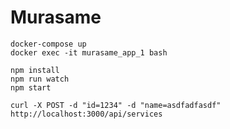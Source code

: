 # Murasame

```
docker-compose up
docker exec -it murasame_app_1 bash
```

```
npm install
npm run watch
npm start
```

```
curl -X POST -d "id=1234" -d "name=asdfadfasdf" http://localhost:3000/api/services
```